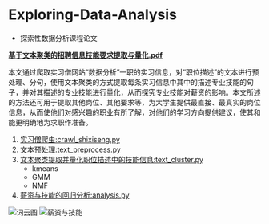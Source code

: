 # Exploring-Data-Analysis
- 探索性数据分析课程论文

**[基于文本聚类的招聘信息技能要求提取与量化.pdf](https://github.com/Snowing-ST/Exploring-Data-Analysis/blob/master/%E5%9F%BA%E4%BA%8E%E6%96%87%E6%9C%AC%E8%81%9A%E7%B1%BB%E7%9A%84%E6%8B%9B%E8%81%98%E4%BF%A1%E6%81%AF%E6%8A%80%E8%83%BD%E8%A6%81%E6%B1%82%E6%8F%90%E5%8F%96%E4%B8%8E%E9%87%8F%E5%8C%96.pdf)**

本文通过爬取实习僧网站“数据分析”一职的实习信息，对“职位描述”的文本进行预处理、分句，使用文本聚类的方式提取每条实习信息中其中的描述专业技能的句子，并对其描述的专业技能进行量化，从而探究专业技能对薪资的影响。本文所述的方法还可用于提取其他岗位、其他要求等，为大学生提供最直接、最真实的岗位信息，从而使他们对感兴趣的职业有所了解，对他们的学习方向提供建议，使其和能更明确地为求职作准备。

1. [实习僧爬虫:crawl_shixiseng.py](https://github.com/Snowing-ST/Exploring-Data-Analysis/blob/master/crawl_shixiseng.py)
2. [文本预处理:text_preprocess.py](https://github.com/Snowing-ST/Exploring-Data-Analysis/blob/master/text_preprocess.py)
3. [文本聚类提取并量化职位描述中的技能信息:text_cluster.py](https://github.com/Snowing-ST/Exploring-Data-Analysis/blob/master/text_cluster.py)
    - kmeans
    - GMM
    - NMF
4. [薪资与技能的回归分析:analysis.py](https://github.com/Snowing-ST/Exploring-Data-Analysis/blob/master/analysis.py)

![词云图](https://github.com/Snowing-ST/Exploring-Data-Analysis/blob/master/tagxedo.png)
![薪资与技能](https://github.com/Snowing-ST/Exploring-Data-Analysis/blob/master/salary_and_skill.png)